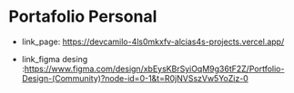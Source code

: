 # Portafolio Personal 

- link_page: https://devcamilo-4ls0mkxfv-alcias4s-projects.vercel.app/

- link_figma desing :https://www.figma.com/design/xbEysKBrSyiOqM9g36tF2Z/Portfolio-Design-(Community)?node-id=0-1&t=R0jNVSszVw5YoZiz-0